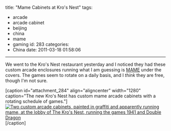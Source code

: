 title: "Mame Cabinets at Kro's Nest"
tags:
  - arcade
  - arcade cabinet
  - beijing
  - china
  - mame
  - gaming
id: 283
categories:
  - China
date: 2011-03-18 01:58:06
---

We went to the Kro's Nest restaurant yesterday and I noticed they had these custom arcade enclosures running what I am guessing is [MAME](http://mamedev.org/) under the covers. The games seem to rotate on a daily basis, and I _think_ they are free, though I'm not sure.

[caption id="attachment_284" align="aligncenter" width="1280" caption="The new Kro&#039;s Nest has custom mame arcade cabinets with a rotating schedule of games."][![Two custom arcade cabinets, painted in graffiti and apparently running mame, at the lobby of The Kro&#039;s Nest, running the games 1941 and Double Dragon](http://www.offthehill.org/wp-content/uploads/2011/03/mame-cabinets-at-Kros-Nest.jpg "Custom arcade cabinets at Kro&#039;s Nest run Double Dragon, 1941, and other games on a rotating schedule")](http://www.offthehill.org/wp-content/uploads/2011/03/mame-cabinets-at-Kros-Nest.jpg)[/caption]
